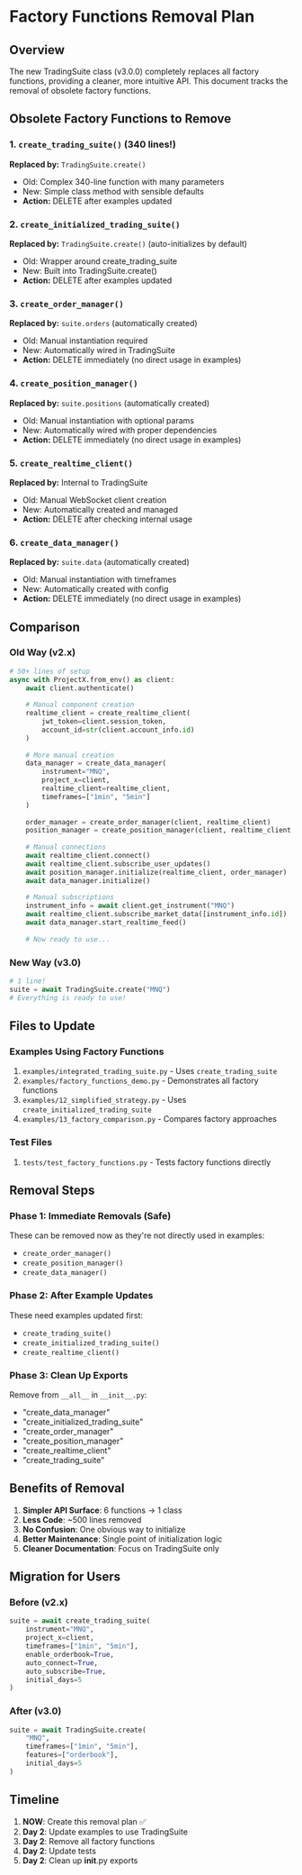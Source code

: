 # Factory Functions Removal Plan

## Overview
The new TradingSuite class (v3.0.0) completely replaces all factory functions, providing a cleaner, more intuitive API. This document tracks the removal of obsolete factory functions.

## Obsolete Factory Functions to Remove

### 1. `create_trading_suite()` (340 lines!)
**Replaced by:** `TradingSuite.create()`
- Old: Complex 340-line function with many parameters
- New: Simple class method with sensible defaults
- **Action:** DELETE after examples updated

### 2. `create_initialized_trading_suite()`
**Replaced by:** `TradingSuite.create()` (auto-initializes by default)
- Old: Wrapper around create_trading_suite
- New: Built into TradingSuite.create()
- **Action:** DELETE after examples updated

### 3. `create_order_manager()`
**Replaced by:** `suite.orders` (automatically created)
- Old: Manual instantiation required
- New: Automatically wired in TradingSuite
- **Action:** DELETE immediately (no direct usage in examples)

### 4. `create_position_manager()`
**Replaced by:** `suite.positions` (automatically created)
- Old: Manual instantiation with optional params
- New: Automatically wired with proper dependencies
- **Action:** DELETE immediately (no direct usage in examples)

### 5. `create_realtime_client()`
**Replaced by:** Internal to TradingSuite
- Old: Manual WebSocket client creation
- New: Automatically created and managed
- **Action:** DELETE after checking internal usage

### 6. `create_data_manager()`
**Replaced by:** `suite.data` (automatically created)
- Old: Manual instantiation with timeframes
- New: Automatically created with config
- **Action:** DELETE immediately (no direct usage in examples)

## Comparison

### Old Way (v2.x)
```python
# 50+ lines of setup
async with ProjectX.from_env() as client:
    await client.authenticate()
    
    # Manual component creation
    realtime_client = create_realtime_client(
        jwt_token=client.session_token,
        account_id=str(client.account_info.id)
    )
    
    # More manual creation
    data_manager = create_data_manager(
        instrument="MNQ",
        project_x=client,
        realtime_client=realtime_client,
        timeframes=["1min", "5min"]
    )
    
    order_manager = create_order_manager(client, realtime_client)
    position_manager = create_position_manager(client, realtime_client, order_manager)
    
    # Manual connections
    await realtime_client.connect()
    await realtime_client.subscribe_user_updates()
    await position_manager.initialize(realtime_client, order_manager)
    await data_manager.initialize()
    
    # Manual subscriptions
    instrument_info = await client.get_instrument("MNQ")
    await realtime_client.subscribe_market_data([instrument_info.id])
    await data_manager.start_realtime_feed()
    
    # Now ready to use...
```

### New Way (v3.0)
```python
# 1 line!
suite = await TradingSuite.create("MNQ")
# Everything is ready to use!
```

## Files to Update

### Examples Using Factory Functions
1. `examples/integrated_trading_suite.py` - Uses `create_trading_suite`
2. `examples/factory_functions_demo.py` - Demonstrates all factory functions
3. `examples/12_simplified_strategy.py` - Uses `create_initialized_trading_suite`
4. `examples/13_factory_comparison.py` - Compares factory approaches

### Test Files
1. `tests/test_factory_functions.py` - Tests factory functions directly

## Removal Steps

### Phase 1: Immediate Removals (Safe)
These can be removed now as they're not directly used in examples:
- `create_order_manager()` 
- `create_position_manager()`
- `create_data_manager()`

### Phase 2: After Example Updates
These need examples updated first:
- `create_trading_suite()`
- `create_initialized_trading_suite()`
- `create_realtime_client()`

### Phase 3: Clean Up Exports
Remove from `__all__` in `__init__.py`:
- "create_data_manager"
- "create_initialized_trading_suite"
- "create_order_manager"
- "create_position_manager"
- "create_realtime_client"
- "create_trading_suite"

## Benefits of Removal

1. **Simpler API Surface**: 6 functions → 1 class
2. **Less Code**: ~500 lines removed
3. **No Confusion**: One obvious way to initialize
4. **Better Maintenance**: Single point of initialization logic
5. **Cleaner Documentation**: Focus on TradingSuite only

## Migration for Users

### Before (v2.x)
```python
suite = await create_trading_suite(
    instrument="MNQ",
    project_x=client,
    timeframes=["1min", "5min"],
    enable_orderbook=True,
    auto_connect=True,
    auto_subscribe=True,
    initial_days=5
)
```

### After (v3.0)
```python
suite = await TradingSuite.create(
    "MNQ",
    timeframes=["1min", "5min"],
    features=["orderbook"],
    initial_days=5
)
```

## Timeline

1. **NOW**: Create this removal plan ✅
2. **Day 2**: Update examples to use TradingSuite
3. **Day 2**: Remove all factory functions
4. **Day 2**: Update tests
5. **Day 2**: Clean up __init__.py exports